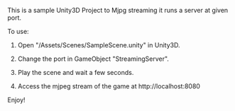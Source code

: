 This is a sample Unity3D Project to Mjpg streaming it runs a server at given port.

To use:

1. Open "/Assets/Scenes/SampleScene.unity" in Unity3D.

2. Change the port in GameObject "StreamingServer". 

3. Play the scene and wait a few seconds. 

4. Access the mjpeg stream of the game at http://localhost:8080

Enjoy!
